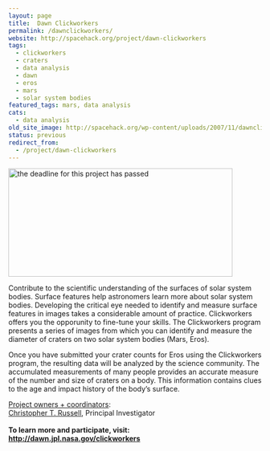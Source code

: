 ```yaml
---
layout: page
title:  Dawn Clickworkers
permalink: /dawnclickworkers/
website: http://spacehack.org/project/dawn-clickworkers
tags:
  - clickworkers
  - craters
  - data analysis
  - dawn
  - eros
  - mars
  - solar system bodies
featured_tags: mars, data analysis
cats:
  - data analysis
old_site_image: http://spacehack.org/wp-content/uploads/2007/11/dawnclickworkers_dead.jpg
status: previous
redirect_from:
  - /project/dawn-clickworkers
---
```


<div class = "scrape-from-old-wordpress">

<p><img class="alignnone size-full wp-image-1426" title="" src="http://spacehack.org/wp-content/uploads/2007/11/dawnclickworkers_dead.jpg" alt="the deadline for this project has passed" width="446" height="216" srcset="http://spacehack.org/wp-content/uploads/2007/11/dawnclickworkers_dead.jpg 446w, http://spacehack.org/wp-content/uploads/2007/11/dawnclickworkers_dead-310x150.jpg 310w" sizes="(max-width: 446px) 100vw, 446px" /></p>
<p>Contribute to the scientific understanding of the surfaces of solar system bodies. Surface features help astronomers learn more about solar system bodies. Developing the critical eye needed to identify and measure surface features in images takes a considerable amount of practice. Clickworkers offers you the opporunity to fine-tune your skills. The Clickworkers program presents a series of images from which you can identify and measure the diameter of craters on two solar system bodies (Mars, Eros).</p>
<p>Once you have submitted your crater counts for Eros using the Clickworkers program, the resulting data will be analyzed by the science community. The accumulated measurements of many people provides an accurate measure of the number and size of craters on a body. This information contains clues to the age and impact history of the body&#8217;s surface.</p>
<p><span style="text-decoration: underline;">Project owners + coordinators</span>:<br />
<a href="mailto:ctrussel@igpp.ucla.edu">Christopher T. Russell</a>, Principal Investigator<br />
<!--supplement--><br />
<strong>To learn more and participate, visit: <a href="http://dawn.jpl.nasa.gov/clickworkers/">http://dawn.jpl.nasa.gov/clickworkers</a></strong></p>


</div>